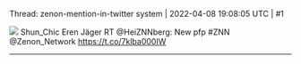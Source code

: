 Thread: zenon-mention-in-twitter
system | 2022-04-08 19:08:05 UTC | #1

![](upload://89zH4d4TCJiE5ScJc135xuYf8rf.jpeg)
Shun_Chic
Eren Jäger
RT @HeiZNNberg: New pfp #ZNN @Zenon_Network https://t.co/7klba000IW

-------------------------

